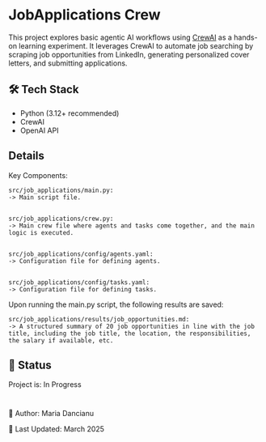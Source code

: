 # JobApplications Crew

This project explores basic agentic AI workflows using [CrewAI](https://crewai.com) as a hands-on learning experiment. It leverages CrewAI to automate job searching by scraping job opportunities from LinkedIn, generating personalized cover letters, and submitting applications.


## 🛠️ Tech Stack

- Python (3.12+ recommended)
- CrewAI
- OpenAI API


## Details

Key Components:

    src/job_applications/main.py:
    -> Main script file.


    src/job_applications/crew.py:
    -> Main crew file where agents and tasks come together, and the main logic is executed.


    src/job_applications/config/agents.yaml:
    -> Configuration file for defining agents.


    src/job_applications/config/tasks.yaml:
    -> Configuration file for defining tasks.

Upon running the main.py script, the following results are saved:

    src/job_applications/results/job_opportunities.md:
    -> A structured summary of 20 job opportunities in line with the job title, including the job title, the location, the responsibilities, the salary if available, etc. 


## 🔄 Status

Project is: In Progress


#

📝 Author: Maria Dancianu

📅 Last Updated: March 2025
